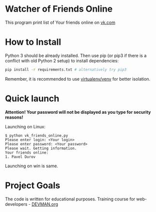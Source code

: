 # Watcher of Friends Online

This program print list of Your friends online on [vk.com](https://vk.com)

# How to Install

Python 3 should be already installed. Then use pip (or pip3 if there is a conflict with old Python 2 setup) to install dependencies:

```bash
pip install -r requirements.txt # alternatively try pip3
```


Remember, it is recommended to use [virtualenv/venv](https://devman.org/encyclopedia/pip/pip_virtualenv/) for better isolation.

# Quick launch


**Attention! Your password will not be displayed as you type for security reasons!**

Launching on Linux:
```#!bash
$ python vk_friends_online.py 
Please enter login: <Your login>
Please enter password: <Your password>
Please wait. Getting information.
Your friends online:
1. Pavel Durov
```
Launching on win is same.

# Project Goals

The code is written for educational purposes. Training course for web-developers - [DEVMAN.org](https://devman.org)
